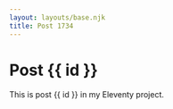 ```yaml
---
layout: layouts/base.njk
title: Post 1734
---
```


# Post {{ id }}

This is post {{ id }} in my Eleventy project.
